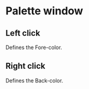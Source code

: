 # Palette window #

## Left click ##

Defines the Fore-color.

## Right click ##

Defines the Back-color.